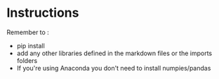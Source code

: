 # Instructions 

 Remember to  :
 - pip install
 - add any other libraries defined in the markdown files or the imports folders 
  - If you're using Anaconda you don't need to install numpies/pandas 


